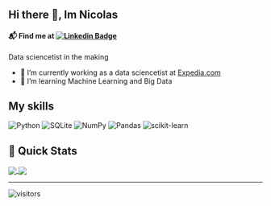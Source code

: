 ## Hi there 👋, Im Nicolas 

#### 📬 Find me at [![Linkedin Badge](https://img.shields.io/badge/-LinkedIn-blue?style=flat-square&logo=Linkedin&logoColor=white&link=https://www.linkedin.com/in/nicolasfrateg/)](https://www.linkedin.com/in/nicolasfrateg/)


Data sciencetist in the making

  - 🔭 I’m currently working as a data sciencetist at [Expedia.com](https://www.expedia.com)
  - 🌱 I’m learning Machine Learning and Big Data


## My skills
![Python](https://img.shields.io/badge/python-3670A0?style=for-the-badge&logo=python&logoColor=ffdd54)
![SQLite](https://img.shields.io/badge/sqlite-%2307405e.svg?style=for-the-badge&logo=sqlite&logoColor=white)
![NumPy](https://img.shields.io/badge/numpy-%23013243.svg?style=for-the-badge&logo=numpy&logoColor=white)
![Pandas](https://img.shields.io/badge/pandas-%23150458.svg?style=for-the-badge&logo=pandas&logoColor=white)
![scikit-learn](https://img.shields.io/badge/scikit--learn-%23F7931E.svg?style=for-the-badge&logo=scikit-learn&logoColor=white)


## 🚀 Quick Stats
<a href="https://github.com/Nicofragon/github-readme-stats">
  <img align="center" src="https://github-readme-stats.vercel.app/api?username=Nicofragon&theme=buefy&show_icons=true" />
</a>
<a href="https://github.com/Nicofragon/convoychat">
  <img align="center" src="https://github-readme-stats.vercel.app/api/top-langs/?username=Nicofragon&langs_count=5&layout=compact](https://github.com/Nicofragon/github-readme-stats" />
</a>
  


--- 
  
![visitors](https://visitor-badge.glitch.me/badge?page_id=Nicofragon&left_color=green&right_color=red)


